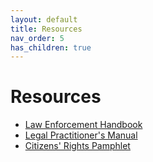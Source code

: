 ```yaml
---
layout: default
title: Resources
nav_order: 5
has_children: true
---
```


# Resources

- [Law Enforcement Handbook](law-enforcement-handbook.md)
- [Legal Practitioner's Manual](legal-practitioners-manual.md)
- [Citizens' Rights Pamphlet](citizens-rights.md)
